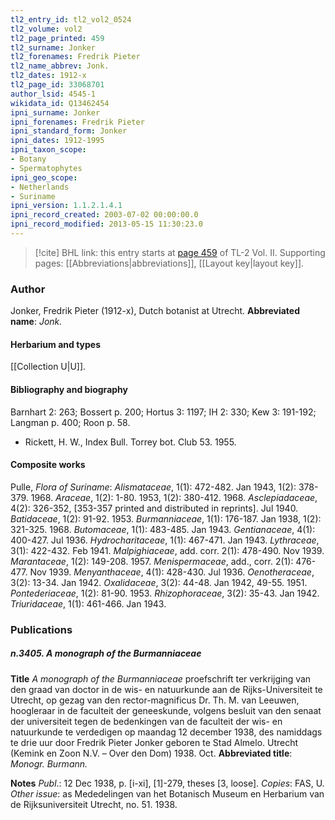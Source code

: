 ```yaml
---
tl2_entry_id: tl2_vol2_0524
tl2_volume: vol2
tl2_page_printed: 459
tl2_surname: Jonker
tl2_forenames: Fredrik Pieter
tl2_name_abbrev: Jonk.
tl2_dates: 1912-x
tl2_page_id: 33068701
author_lsid: 4545-1
wikidata_id: Q13462454
ipni_surname: Jonker
ipni_forenames: Fredrik Pieter
ipni_standard_form: Jonker
ipni_dates: 1912-1995
ipni_taxon_scope: 
- Botany
- Spermatophytes
ipni_geo_scope: 
- Netherlands
- Suriname
ipni_version: 1.1.2.1.4.1
ipni_record_created: 2003-07-02 00:00:00.0
ipni_record_modified: 2013-05-15 11:30:23.0
---
```



> [!cite] BHL link: this entry starts at [page 459](https://www.biodiversitylibrary.org/page/33068701) of TL-2 Vol. II.
> Supporting pages: [[Abbreviations|abbreviations]], [[Layout key|layout key]].

### Author

Jonker, Fredrik Pieter (1912-x), Dutch botanist at Utrecht. 
**Abbreviated name**: *Jonk.*

#### Herbarium and types

[[Collection U|U]].

#### Bibliography and biography

Barnhart 2: 263; Bossert p. 200; Hortus 3: 1197; IH 2: 330; Kew 3: 191-192; Langman p. 400; Roon p. 58.
- Rickett, H. W., Index Bull. Torrey bot. Club 53. 1955.

#### Composite works

Pulle, *Flora of Suriname*:
*Alismataceae*, 1(1): 472-482. Jan 1943, 1(2): 378-379. 1968.
*Araceae*, 1(2): 1-80. 1953, 1(2): 380-412. 1968.
*Asclepiadaceae*, 4(2): 326-352, \[353-357 printed and distributed in reprints\]. Jul 1940. *Batidaceae*, 1(2): 91-92. 1953.
*Burmanniaceae*, 1(1): 176-187. Jan 1938, 1(2): 321-325. 1968.
*Butomaceae*, 1(1): 483-485. Jan 1943.
*Gentianaceae*, 4(1): 400-427. Jul 1936.
*Hydrocharitaceae*, 1(1): 467-471. Jan 1943.
*Lythraceae*, 3(1): 422-432. Feb 1941.
*Malpighiaceae*, add. corr. 2(1): 478-490. Nov 1939.
*Marantaceae*, 1(2): 149-208. 1957.
*Menispermaceae*, add., corr. 2(1): 476-477. Nov 1939.
*Menyanthaceae*, 4(1): 428-430. Jul 1936.
*Oenotheraceae*, 3(2): 13-34. Jan 1942.
*Oxalidaceae*, 3(2): 44-48. Jan 1942, 49-55. 1951.
*Pontederiaceae*, 1(2): 81-90. 1953.
*Rhizophoraceae*, 3(2): 35-43. Jan 1942.
*Triuridaceae*, 1(1): 461-466. Jan 1943.

### Publications

##### n.3405. A monograph of the Burmanniaceae

**Title**
*A monograph of the Burmanniaceae* proefschrift ter verkrijging van den graad van doctor in de wis- en natuurkunde aan de Rijks-Universiteit te Utrecht, op gezag van den rector-magnificus Dr. Th. M. van Leeuwen, hoogleraar in de faculteit der geneeskunde, volgens besluit van den senaat der universiteit tegen de bedenkingen van de faculteit der wis- en natuurkunde te verdedigen op maandag 12 december 1938, des namiddags te drie uur door Fredrik Pieter Jonker geboren te Stad Almelo. Utrecht (Kemink en Zoon N.V. – Over den Dom) 1938. Oct.
**Abbreviated title**: *Monogr. Burmann.*

**Notes**
*Publ*.: 12 Dec 1938, p. \[i-xi\], \[1\]-279, theses \[3, loose\]. *Copies*: FAS, U.
*Other issue*: as Mededelingen van het Botanisch Museum en Herbarium van de Rijksuniversiteit Utrecht, no. 51. 1938.

